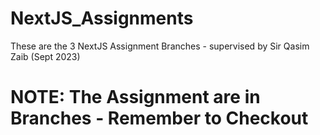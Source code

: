 # NextJS_Assignments
These are the 3 NextJS Assignment Branches - supervised by Sir Qasim Zaib (Sept 2023)

<h1>NOTE: The Assignment are in Branches - Remember to Checkout</h1>
